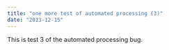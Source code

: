 ```yaml
---
title: "one more test of automated processing (3)"
date: "2013-12-15"
---
```


<div class="content">
<p>This is test 3 of the automated processing bug.</p>
</div>
